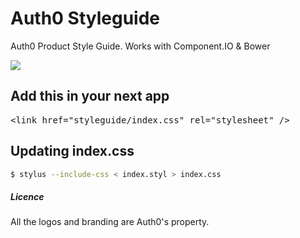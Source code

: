Auth0 Styleguide
================

Auth0 Product Style Guide. Works with Component.IO & Bower

<img src="https://i.cloudup.com/xJ2BeIkuhR.png" />

## Add this in your next app
<pre>
&lt;link href=&quot;styleguide/index.css&quot; rel=&quot;stylesheet&quot; /&gt;
</pre>



## Updating index.css
```bash
$ stylus --include-css < index.styl > index.css 
```

##### Licence
All the logos and branding are Auth0's property.
